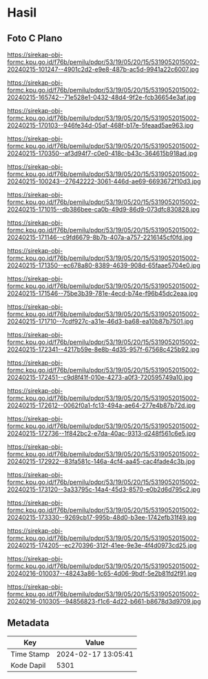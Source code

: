 # Hasil

## Foto C Plano

https://sirekap-obj-formc.kpu.go.id/f76b/pemilu/pdpr/53/19/05/20/15/5319052015002-20240215-101247--4901c2d2-e9e8-487b-ac5d-9941a22c6007.jpg

https://sirekap-obj-formc.kpu.go.id/f76b/pemilu/pdpr/53/19/05/20/15/5319052015002-20240215-165742--71e528e1-0432-48d4-9f2e-fcb36654e3af.jpg

https://sirekap-obj-formc.kpu.go.id/f76b/pemilu/pdpr/53/19/05/20/15/5319052015002-20240215-170103--946fe34d-05af-468f-b17e-5feaad5ae963.jpg

https://sirekap-obj-formc.kpu.go.id/f76b/pemilu/pdpr/53/19/05/20/15/5319052015002-20240215-170350--af3d94f7-c0e0-418c-b43c-364615b918ad.jpg

https://sirekap-obj-formc.kpu.go.id/f76b/pemilu/pdpr/53/19/05/20/15/5319052015002-20240215-100243--27642222-3061-446d-ae69-6693672f10d3.jpg

https://sirekap-obj-formc.kpu.go.id/f76b/pemilu/pdpr/53/19/05/20/15/5319052015002-20240215-171015--db386bee-ca0b-49d9-86d9-073dfc830828.jpg

https://sirekap-obj-formc.kpu.go.id/f76b/pemilu/pdpr/53/19/05/20/15/5319052015002-20240215-171146--c9fd6679-8b7b-407a-a757-2216145cf0fd.jpg

https://sirekap-obj-formc.kpu.go.id/f76b/pemilu/pdpr/53/19/05/20/15/5319052015002-20240215-171350--ec678a80-8389-4639-908d-65faae5704e0.jpg

https://sirekap-obj-formc.kpu.go.id/f76b/pemilu/pdpr/53/19/05/20/15/5319052015002-20240215-171546--75be3b39-781e-4ecd-b74e-f96b45dc2eaa.jpg

https://sirekap-obj-formc.kpu.go.id/f76b/pemilu/pdpr/53/19/05/20/15/5319052015002-20240215-171710--7cdf927c-a31e-46d3-ba68-ea10b87b7501.jpg

https://sirekap-obj-formc.kpu.go.id/f76b/pemilu/pdpr/53/19/05/20/15/5319052015002-20240215-172341--4217b59e-8e8b-4d35-957f-67568c425b92.jpg

https://sirekap-obj-formc.kpu.go.id/f76b/pemilu/pdpr/53/19/05/20/15/5319052015002-20240215-172451--c9d8f41f-010e-4273-a0f3-720595749a10.jpg

https://sirekap-obj-formc.kpu.go.id/f76b/pemilu/pdpr/53/19/05/20/15/5319052015002-20240215-172612--0062f0a1-fc13-494a-ae64-277e4b87b72d.jpg

https://sirekap-obj-formc.kpu.go.id/f76b/pemilu/pdpr/53/19/05/20/15/5319052015002-20240215-172736--1f842bc2-e7da-40ac-9313-d248f561c6e5.jpg

https://sirekap-obj-formc.kpu.go.id/f76b/pemilu/pdpr/53/19/05/20/15/5319052015002-20240215-172922--83fa581c-146a-4cf4-aa45-cac4fade4c3b.jpg

https://sirekap-obj-formc.kpu.go.id/f76b/pemilu/pdpr/53/19/05/20/15/5319052015002-20240215-173120--3a33795c-14a4-45d3-8570-e0b2d6d795c2.jpg

https://sirekap-obj-formc.kpu.go.id/f76b/pemilu/pdpr/53/19/05/20/15/5319052015002-20240215-173330--9269cb17-995b-48d0-b3ee-1742efb31f49.jpg

https://sirekap-obj-formc.kpu.go.id/f76b/pemilu/pdpr/53/19/05/20/15/5319052015002-20240215-174205--ec270396-312f-41ee-9e3e-4f4d0973cd25.jpg

https://sirekap-obj-formc.kpu.go.id/f76b/pemilu/pdpr/53/19/05/20/15/5319052015002-20240216-010037--48243a86-1c65-4d06-9bdf-5e2b81fd2f91.jpg

https://sirekap-obj-formc.kpu.go.id/f76b/pemilu/pdpr/53/19/05/20/15/5319052015002-20240216-010305--94856823-f1c6-4d22-b661-b8678d3d9709.jpg


## Metadata

| Key        | Value               |
| ---------- | ------------------- |
| Time Stamp | 2024-02-17 13:05:41 |
| Kode Dapil | 5301                |



